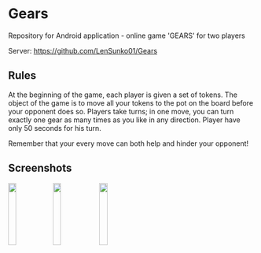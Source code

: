 # Gears

Repository for Android application - online game 'GEARS' for two players

Server: https://github.com/LenSunko01/Gears

## Rules

At the beginning of the game, each player is given a set of tokens. The object of the game is to move all your tokens to the pot on the board before your opponent does so. Players take turns; in one move, you can turn exactly one gear as many times as you like in any direction. Player have only 50 seconds for his turn.

Remember that your every move can both help and hinder your opponent!

## Screenshots

<img src="https://user-images.githubusercontent.com/57732278/122485337-49ef2c80-cfdf-11eb-96af-7f93c39beea8.jpg" width="18%"></img><img src="https://user-images.githubusercontent.com/57732278/122485327-45c30f00-cfdf-11eb-880e-2aa7cde169ae.jpg" width="18%"></img> <img src="https://user-images.githubusercontent.com/57732278/122485340-4bb8f000-cfdf-11eb-8f18-08300e895b41.jpg" width="18%"></img> 



